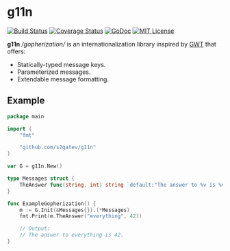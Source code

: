 # g11n
[![Build Status](https://travis-ci.org/s2gatev/g11n.svg?branch=master)](https://travis-ci.org/s2gatev/g11n)
[![Coverage Status](https://coveralls.io/repos/s2gatev/g11n/badge.svg?branch=master&service=github)](https://coveralls.io/github/s2gatev/g11n?branch=master)
[![GoDoc](https://godoc.org/github.com/golang/gddo?status.svg)](https://godoc.org/github.com/s2gatev/g11n)
[![MIT License](http://img.shields.io/badge/License-MIT-blue.svg)](LICENSE)

**g11n** */gopherization/* is an internationalization library inspired by [GWT](http://www.gwtproject.org/doc/latest/DevGuideI18nMessages.html) that offers:

* Statically-typed message keys.
* Parameterized messages.
* Extendable message formatting.

## Example

```go
package main

import (
	"fmt"

	"github.com/s2gatev/g11n"
)

var G = g11n.New()

type Messages struct {
	TheAnswer func(string, int) string `default:"The answer to %v is %v."`
}

func ExampleGopherization() {
	m := G.Init(&Messages{}).(*Messages)
	fmt.Print(m.TheAnswer("everything", 42))

	// Output:
	// The answer to everything is 42.
}
```
